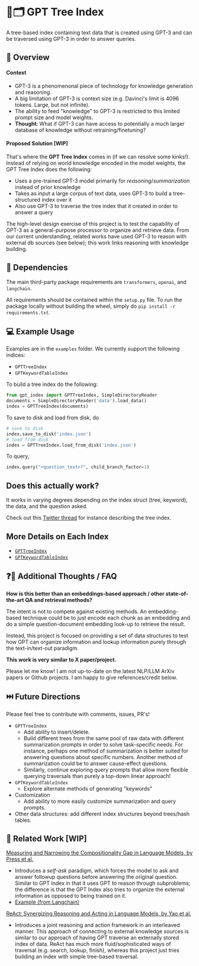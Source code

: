 # 🌲🗂️ ️GPT Tree Index

A tree-based index containing text data that is created using GPT-3 and can be traversed using GPT-3 in order to answer queries.

## 🚀 Overview

#### Context
- GPT-3 is a phenomenonal piece of technology for knowledge generation and reasoning.
- A big limitation of GPT-3 is context size (e.g. Davinci's limit is 4096 tokens. Large, but not infinite).
- The ability to feed "knowledge" to GPT-3 is restricted to this limited prompt size and model weights.
- **Thought**: What if GPT-3 can have access to potentially a much larger database of knowledge without retraining/finetuning? 

#### Proposed Solution [WIP]
That's where the **GPT Tree Index** comes in (if we can resolve some kinks!). Instead of relying on world knowledge encoded in the model weights, the GPT Tree Index does the following:
- Uses a pre-trained GPT-3 model primarily for *reasoning*/*summarization* instead of prior knowledge
- Takes as input a large corpus of text data, uses GPT-3 to build a tree-structured index over it
- Also use GPT-3 to traverse the tree index that it created in order to answer a query

The high-level design exercise of this project is to test the capability of GPT-3 as a general-purpose processor to organize and retrieve data. From our current understanding, related works have used GPT-3 to reason with external db sources (see below); this work links reasoning with knowledge building.

## 🔧 Dependencies

The main third-party package requirements are `transformers`, `openai`, and `langchain`.

All requirements should be contained within the `setup.py` file. To run the package locally without building the wheel, simply do `pip install -r requirements.txt`. 

## 💻 Example Usage

Examples are in the `examples` folder. We currently support the following indices:
- `GPTTreeIndex`
- `GPTKeywordTableIndex`

To build a tree index do the following:
```python
from gpt_index import GPTTreeIndex, SimpleDirectoryReader
documents = SimpleDirectoryReader('data').load_data()
index = GPTTreeIndex(documents)
```

To save to disk and load from disk, do
```python
# save to disk
index.save_to_disk('index.json')
# load from disk
index = GPTTreeIndex.load_from_disk('index.json')
```

To query,
```python
index.query("<question_text>?", child_branch_factor=1)
```

## Does this actually work?

It works in varying degrees depending on the index struct (tree, keyword), the data,
and the question asked.

Check out this [Twitter thread](https://twitter.com/jerryjliu0/status/1590192529286520832?s=20&t=1Ss6eJJMZzFA6y-QmSU9lw) for instance describing the tree index.


## More Details on Each Index
- [`GPTTreeIndex`](gpt_index/indices/tree/README.md)
- [`GPTKeywordTableIndex`](gpt_index/indices/keyword_table/README.md)

## ❓🧠 Additional Thoughts / FAQ

**How is this better than an embeddings-based approach / other state-of-the-art QA and retrieval methods?**

The intent is not to compete against existing methods. An embedding-based technique could be to just encode each chunk as an embedding and do a simple question-document embedding look-up to retrieve the result. 

Instead, this project is focused on providing a set of data structures to test how GPT can organize information and lookup information purely through the text-in/text-out paradigm.

**This work is very similar to X paper/project.**

Please let me know! I am not up-to-date on the latest NLP/LLM ArXiv papers or Github projects. I am happy to give references/credit below.


## ⏭️ Future Directions
Please feel free to contribute with comments, issues, PR's! 
- `GPTTreeIndex`
    - Add ability to insert/delete.
    - Build different trees from the same pool of raw data with different summarization prompts in order to solve task-specific needs. For instance, perhaps one method of summarization is better suited for answering questions about specific numbers. Another method of summarization could be to answer cause-effect questions.
    - Similarly, continue exploring query prompts that allow more flexible querying traversals than purely a top-down linear approach!
- `GPTKeywordTableIndex`
    - Explore alternate methods of generating "keywords"
- Customization
    - Add ability to more easily customize summarization and query prompts.
- Other data structures: add different index structures beyond trees/hash tables.


## 🔬 Related Work [WIP]

[Measuring and Narrowing the Compositionality Gap in Language Models, by Press et al.](https://arxiv.org/abs/2210.03350)
- Introduces a *self-ask* paradigm, which forces the model to ask and answer followup questions before answering the original question. Similar to GPT Index in that it uses GPT to reason through subproblems; the difference is that the GPT Index also tries to organize the external information as opposed to being trained on it.
- [Example (from Langchain)](https://github.com/hwchase17/langchain/blob/master/examples/self_ask_with_search.ipynb)


[ReAct: Synergizing Reasoning and Acting in Language Models, by Yao et al.](https://arxiv.org/abs/2210.03629)
- Introduces a joint reasoning and action framework in an interleaved manner. This approach of connecting to external knowledge sources is similar to our approach of having GPT traverse an externally stored index of data. ReAct has much more fluid/sophisticated ways of traversal (e.g. search, lookup, finish), whereas this project just tries building an index with simple tree-based traversal.

